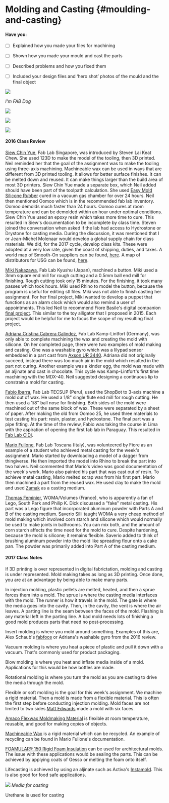 # Molding and Casting {#moulding-and-casting}

#### Have you:

* [ ] Explained how you made your files for machining

* [ ] Shown how you made your mould and cast the parts

* [ ] Described problems and how you fixed them

* [ ] Included your design files and ‘hero shot’ photos of the mould and the final object

![](/assets/IMG_0491.JPG)

_I'm FAB Dog_

![](/assets/IMG_0519.JPG)

![](/assets/IMG_0520.JPG)

![](/assets/IMG_0525.JPG)

#### 2016 Class Review

[Siew Chin Yue](http://archive.fabacademy.org/archives/2016/fablabsingapore/students/156/exercise12.html), Fab Lab Singapore, was introduced by Steven Lai Keat Chew. She used 123D to make the model of the tooling, then 3D printed. Neil reminded her that the goal of the assignment was to make the tooling using three-axis machining. Machineable wax can be used in ways that are different from 3D printed tooling. It allows for better surface finishes. It can be melted down and reused. It can make things larger than the build area of most 3D printers. Siew Chin Yue made a separate box, which Neil added should have been part of the toolpath calculation. She used [Easy Mold Silicone Rubber](https://www.eti-usa.com/easymold-silicone-rubber) cured in a vacuum gas chamber for over 24 hours. Neil then mentioned Oomoo which is in the recommended fab lab inventory. Oomoo demolds much faster than 24 hours. Oomoo cures at room temperature and can be demolded within an hour under optimal conditions. Siew Chin Yue used an epoxy resin which takes more time to cure. This resulted in Siew's documentation to be incomplete by class time. Steven joined the conversation when asked if the lab had access to Hydrostone or Drystone for casting media. During the discussion, it was mentioned that I or Jean-Michel Molenaar would develop a global supply chain for class materials. We did, for the 2017 cycle, develop class kits. These were adopted at a very low rate, given the coast of shipping, duties, and taxes. A world map of Smooth-On suppliers can be found, [here](https://www.smooth-on.com/distributors/). A map of distributors for USG can be found, [here](https://www.usg.com/content/usgcom/en/resource-center/tools/where-to-buy.html).

[Miki Nakazawa](http://archive.fabacademy.org/archives/2016/fablabkyushu/students/200/exercise12.html), Fab Lab Kyushu (Japan), machined a button. Miki used a 3mm square end mill for rough cutting and a 0.5mm ball end mill for finishing. Rough cutting took only 15 minutes. For the finishing, it took many passes which took hours. Miki used Rhino to model the button, because the program is useful for editing stl files. Miki was not able to finish casting her assignment. For her final project, Miki wanted to develop a puppet that functions as an alarm clock which would also remind a user of appointments. This led Neil to recommend Fiore Basile's digital companion [final project](http://fabacademy.org/archives/2014/students/basile.fiore/project/index.html). This similar to the toy alligator that I proposed in 2015. Each project would be helpful for me to focus the scope of my resulting final project.

[Adriana Cristina Cabrera Galindez](http://archive.fabacademy.org/archives/2016/fablabkamplintfort/students/124/11molding_casting.html), Fab Lab Kamp-Lintfort (Germany), was only able to complete machining the wax and creating the mold with silicone. On her completed page, there were two examples of mold making and casting. One was a washable gyro which was a lilypad sensor embedded in a part cast from [Axson UR 3440](http://www.jacomp.fi/wp-content/uploads/2013/07/ur3440.pdf). Adriana did not originally succeed, instead there was too much air in the mold which resulted in the part not curing. Another example was a kinder egg, the mold was made with an aljinate and cast in chocolate. This cycle was Kamp-Lintfort's first time machining with the MDX-40. Neil suggested designing a continuous lip to constrain a mold for casting.

[Fabio Ibarra](http://archive.fabacademy.org/archives/2016/fablabtecsup/students/363/content/assignments/assignment-12.html), Fab Lab TECSUP (Peru), used the ShopBot to 3-axis machine a mold out of wax. He used a 1/8" single flute end mill for rough cutting. He then used a 1/8" ball nose for finishing. Both sides of the mold were machined out of the same block of wax. These were separated by a sheet of paper. After making the old from Oomoo 25, he used three materials to test casting his part: resin, plaster, and hydrostone. The final part was a pipe fitting. At the time of the review, Fabio was taking the course in Lima with the aspiration of opening the first fab lab in Paraguay. This resulted in [Fab Lab CIDi](https://cidifadauna.com/fablab/).

[Mario Fullone](http://archive.fabacademy.org/archives/2016/fablabtoscana2016/students/999/Week_13.html), Fab Lab Toscana (Italy), was volunteered by Fiore as an example of a student who achieved metal casting for the week's assignment. Mario started by downloading a model of a dagger from thingiverse. He then imported the model into Rhino to break the part into two halves. Neil commented that Mario's video was good documentation of the week's work. Mario also painted his part that was cast out of resin. To achieve metal casting, Mario melted scrap wax from his first part. Mario then machined a part from the reused wax. He used clay to make the mold and used [Zamak](http://www.zamakingots.com/image/Nimet_Maden_Zamak_Datasheet.pdf) as a casting medium.

[Thomas Feminier](http://archive.fabacademy.org/archives/2016/woma/students/209/week11.html), WOMA/Volumes (France), who is apparently a fan of Lego, South Park and Philip K. Dick discussed a "fake" metal casting. His part was a Lego figure that incorporated aluminum powder with Parts A and B of the casting medium. Saverio Silli taught WOMA a very cheap method of mold making which involved corn starch and silicone which would normally be used to make joints in bathrooms. You can mix both, and the amount of corn starch affects the time need for the mold to cure. Despite hardening, because the mold is silicone; it remains flexible. Saverio added to think of brushing aluminum powder into the mold like spreading flour onto a cake pan. The powder was primarily added into Part A of the casting medium.

#### 2017 Class Notes

If 3D printing is over represented in digital fabrictation, molding and casting is under represented. Mold making takes as long as 3D printing. Once done, you are at an advantage by being able to make many parts.

In injection molding, plastic pellets are melted, heated, and then a sprue forces them into a mold. The sprue is where the casting media interfaces with the mold. The runner is how it travels in the mold. The gate is where the media goes into the cavity. Then, in the cavity, the vent is where the air leaves. A parting line is the seam between the faces of the mold. Flashing is any material left in the parting line. A bad mold needs lots of finishing a good mold produces parts that need no post-processing.

Insert molding is where you mold around something. Examples of this are, Alex Schaub's [fabfoos](http://www.fabguru.com/fabfoos) or Adriana's washable gyro from the 2016 review.

Vacuum molding is where you heat a piece of plastic and pull it down with a vacuum. That's commonly used for product packaging.

Blow molding is where you heat and inflate media inside of a mold. Applications for this would be how bottles are made.

Rotational molding is where you turn the mold as you are casting to drive the media through the mold.

Flexible or soft molding is the goal for this week's assignment. We machine a rigid material. Then a mold is made from a flexible material. This is often the first step before conducting injection molding. Mold faces are not limited to two sides.[Matt Edwards](http://fab.cba.mit.edu/classes/863.12/people/matted/weekly-projects/6-molding-and-casting.html) made a mold with six faces.

[Amaco Flexwax Moldmaking Material](https://s3.amazonaws.com/amacobrent/section_images/attachments/2985/original_MSDS-Flexwax-AP.pdf?1441121713) is flexible at room temperature, reusable, and good for making copies of objects.

[Machineable Wax](http://machinablewax.com/docs/SDS-MachinableWax_BLUE_F-14.pdf) is a rigid material which can be recycled. An example of recycling can be found in Mario Fullone's documentation.

[FOAMULAR® 150 Rigid Foam Insulation](http://www.foamular.com/foam/products/foamular-150.aspx) can be used for architectural molds. The issue with these applications would be sealing the parts. This can be achieved by applying coats of Gesso or melting the foam onto itself.

Lifecasting is achieved by using an aljinate such as Activa's [Instamold](https://cdn.shopify.com/s/files/1/0276/9565/files/Correct_Instamold_Instruction_2012.pdf?958). This is also good for food safe applications.

![](/assets/IMG_0512.JPG)
_Media for casting_

Urethane is used for casting
